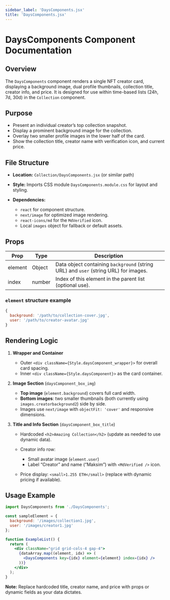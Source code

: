 ```yaml
---
sidebar_label: 'DaysComponents.jsx'
title: 'DaysComponents.jsx'
---
```


# DaysComponents Component Documentation

## Overview

The `DaysComponents` component renders a single NFT creator card, displaying a background image, dual profile thumbnails, collection title, creator info, and price. It is designed for use within time-based lists (24h, 7d, 30d) in the `Collection` component.

## Purpose

* Present an individual creator’s top collection snapshot.
* Display a prominent background image for the collection.
* Overlay two smaller profile images in the lower half of the card.
* Show the collection title, creator name with verification icon, and current price.

## File Structure

* **Location:** `Collection/DaysComponents.jsx` (or similar path)
* **Style:** Imports CSS module `DaysComponents.module.css` for layout and styling.
* **Dependencies:**

  * `react` for component structure.
  * `next/image` for optimized image rendering.
  * `react-icons/md` for the `MdVerified` icon.
  * Local `images` object for fallback or default assets.

## Props

| Prop    | Type   | Description                                                                          |
| ------- | ------ | ------------------------------------------------------------------------------------ |
| element | Object | Data object containing `background` (string URL) and `user` (string URL) for images. |
| index   | number | Index of this element in the parent list (optional use).                             |

### `element` structure example

```js
{
  background: '/path/to/collection-cover.jpg',
  user: '/path/to/creator-avatar.jpg'
}
```

## Rendering Logic

1. **Wrapper and Container**

   * Outer `<div className={Style.daysComponent_wrapper}>` for overall card spacing.
   * Inner `<div className={Style.daysComponent}>` as the card container.

2. **Image Section** (`daysComponent_box_img`)

   * **Top image** (`element.background`) covers full card width.
   * **Bottom images**: two smaller thumbnails (both currently using `images.creatorbackground2`) side by side.
   * Images use `next/image` with `objectFit: 'cover'` and responsive dimensions.

3. **Title and Info Section** (`daysComponent_box_title`)

   * Hardcoded `<h2>Amazing Collection</h2>` (update as needed to use dynamic data).
   * Creator info row:

     * Small avatar image (`element.user`)
     * Label “Creator” and name (“Maksim”) with `<MdVerified />` icon.
   * Price display: `<small>1.255 ETH</small>` (replace with dynamic pricing if available).

## Usage Example

```jsx
import DaysComponents from './DaysComponents';

const sampleElement = {
  background: '/images/collection1.jpg',
  user: '/images/creator1.jpg'
};

function ExampleList() {
  return (
    <div className="grid grid-cols-4 gap-4">
      {dataArray.map((element, idx) => (
        <DaysComponents key={idx} element={element} index={idx} />
      ))}
    </div>
  );
}
```

**Note:** Replace hardcoded title, creator name, and price with props or dynamic fields as your data dictates.
